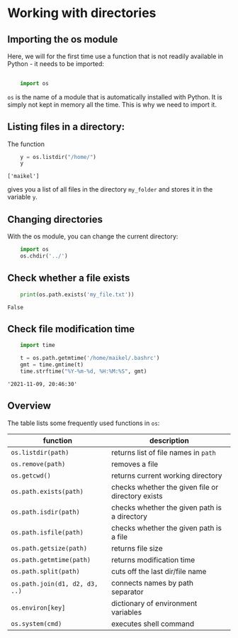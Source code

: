 # Working with directories

## Importing the os module

Here, we will for the first time use a function that is not readily available in Python - it needs to be imported:


```python
    
    import os
```

`os` is the name of a module that is automatically installed with Python. It is simply not kept in memory all the time. This is why we need to import it.


## Listing files in a directory:

The function


```python
    y = os.listdir("/home/")
    y
```




    ['maikel']



gives you a list of all files in the directory `my_folder` and stores it in the variable `y`.


## Changing directories

With the os module, you can change the current directory:


```python
    import os
    os.chdir('../')
```

## Check whether a file exists


```python
    print(os.path.exists('my_file.txt'))
```

    False


## Check file modification time


```python
    import time

    t = os.path.getmtime('/home/maikel/.bashrc')
    gmt = time.gmtime(t)
    time.strftime("%Y-%m-%d, %H:%M:%S", gmt)
```




    '2021-11-09, 20:46:30'



## Overview

The table lists some frequently used functions in `os`:

| function | description |
|----------|-------------|
| `os.listdir(path)` | returns list of file names in `path` |
| `os.remove(path) ` | removes a file |
| `os.getcwd()     ` | returns current working directory |
| `os.path.exists(path)` | checks whether the given file or directory exists |
| `os.path.isdir(path) ` | checks whether the given path is a directory |
| `os.path.isfile(path) ` | checks whether the given path is a file |
| `os.path.getsize(path)` | returns file size |
| `os.path.getmtime(path)` | returns modification time |
| `os.path.split(path)` | cuts off the last dir/file name |
| `os.path.join(d1, d2, d3, ..)` | connects names by path separator |
| `os.environ[key]` | dictionary of environment variables |
| `os.system(cmd)` | executes shell command |
